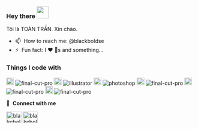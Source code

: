 ### Hey there <a href="https://github.com/blackboldse/portfolio-personal-web"><img src="https://media.giphy.com/media/hvRJCLFzcasrR4ia7z/giphy.gif" width="32px"></a>
Tôi là TOÀN TRẦN. Xin chào.

<!-- - 🔭 &nbsp;I’m currently working on something cool :wink: -->
<!-- - 🌱 &nbsp;I’m currently learning JavaScript, React. -->
- 📫 &nbsp;How to reach me: @blackboldse
- ⚡ &nbsp;Fun fact: I :heart: :dog:s and something...

<h3>Things I code with</h3>
<p>
  <img alt="final-cut-pro" src="https://upload.wikimedia.org/wikipedia/en/9/9f/2015_Final_Cut_Pro_Logo.png" height="20" width="20" />
  <img alt="final-cut-pro" src="https://img.shields.io/badge/-Final%20Cut%20Pro-blue" />
  
  <img alt="illustrator" src="https://upload.wikimedia.org/wikipedia/commons/thumb/f/fb/Adobe_Illustrator_CC_icon.svg/2101px-Adobe_Illustrator_CC_icon.svg.png" height="20" width="20" />
  <img alt="illustrator" src="https://img.shields.io/badge/-Illustrator-orange" />
  
  <img alt="adobe-photoshop" src="https://upload.wikimedia.org/wikipedia/commons/thumb/a/af/Adobe_Photoshop_CC_icon.svg/1200px-Adobe_Photoshop_CC_icon.svg.png" height="20" width="20" />
  <img alt="photoshop" src="https://img.shields.io/badge/-Photoshop-blue" />
  
  <img alt="final-cut-pro" src="https://upload.wikimedia.org/wikipedia/en/9/9f/2015_Final_Cut_Pro_Logo.png" height="20" width="20" />
  <img alt="final-cut-pro" src="https://img.shields.io/badge/-Final%20Cut%20Pro-blue" />
  
  <img alt="final-cut-pro" src="https://upload.wikimedia.org/wikipedia/en/9/9f/2015_Final_Cut_Pro_Logo.png" height="20" width="20" />
  <img alt="final-cut-pro" src="https://img.shields.io/badge/-Final%20Cut%20Pro-blue" />
  
  <img alt="final-cut-pro" src="https://upload.wikimedia.org/wikipedia/en/9/9f/2015_Final_Cut_Pro_Logo.png" height="20" width="20" />
  <img alt="final-cut-pro" src="https://img.shields.io/badge/-Final%20Cut%20Pro-blue" />
  
</p>

🔗 &nbsp;**Connect with me**
<p align="left">
<!-- <a href="https://dev.to/gautamkrishnar" target="blank"><img align="center" src="https://cdn.jsdelivr.net/npm/simple-icons@3.0.1/icons/dev-dot-to.svg" alt="gautamkrishnar" height="30" width="40" /></a> -->
<a href="https://www.linkedin.com/in/blackbold/" target="blank"><img align="center" src="https://raw.githubusercontent.com/rahuldkjain/github-profile-readme-generator/master/src/images/icons/Social/linked-in-alt.svg" alt="blakcboldse" height="30" width="40" /></a>
<a href="https://www.instagram.com/blackboldse/" target="blank"><img align="center" src="https://raw.githubusercontent.com/rahuldkjain/github-profile-readme-generator/master/src/images/icons/Social/instagram.svg" alt="blakcboldse" height="30" width="40" /></a>
